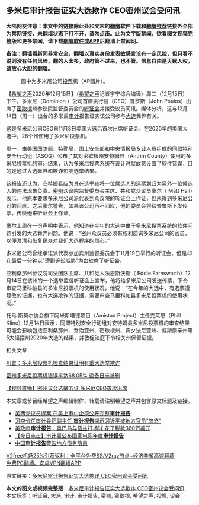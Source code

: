  <h2>多米尼审计报告证实大选欺诈 CEO密州议会受问讯</h2> <p class="notice"><b>大陆网友注意：本文中的链接除此处和文末的<a href="https://github.com/bannedbook/fanqiang" >翻墙</a>软件下载和<a href="https://github.com/killgcd/justmysocks/blob/master/README.md">翻墙推荐</a>链接外全部为禁网链接，未翻墙状态下打不开，请勿点击。此为文字版禁闻，欲看图文视频完整版和更多禁闻，请下载<a href="https://github.com/bannedbook/fanqiang">翻墙软件或APP</a>后翻墙上禁闻网。</p><p>备注：翻墙看新闻非常安全，翻墙以真实身份发表敏感言论有一定风险，但只看不说则没有任何风险，翻的人太多，政府管不过来，也不管。信息自由是天赋人权，请放心大胆的翻墙。</b></p>  <div class="entry"> <figure><figcaption>图中为多米尼公司<a href="https://www.bannedbook.org/bnews/tag/%E6%8A%95%E7%A5%A8/" class="st_tag internal_tag" rel="tag" title="标签 投票 下的日志">投票</a>机（AP图片）。</figcaption></figure> <p>【<span class='wp_keywordlink_affiliate'><a href="https://www.soundofhope.org" title="希望之声" target="_blank">希望之声</a></span>2020年12月15日】（<a href="https://www.bannedbook.org/bnews/tag/%e5%b8%8c%e6%9c%9b%e4%b9%8b%e5%a3%b0/" class="st_tag internal_tag" rel="tag" title="标签 希望之声 下的日志">希望之声</a>记者宇宁综合编译）周二（12月15日）下午，多米尼（Dominion ）公司首席执行官（CEO）普罗斯（John Poulos）出席了<a href="https://www.bannedbook.org/bnews/tag/%E5%AF%86%E6%AD%87%E6%A0%B9/" class="st_tag internal_tag" rel="tag" title="标签 密歇根 下的日志">密歇根</a>州参议院监督委员会的<a href="https://www.bannedbook.org/bnews/tag/%e5%90%ac%e8%af%81%e4%bc%9a/" class="st_tag internal_tag" rel="tag" title="标签 听证会 下的日志">听证会</a>并接受议员问讯。媒体分析，这与12月14日（周一）出台的多米尼<a href="https://www.bannedbook.org/bnews/tag/%E5%AE%A1%E8%AE%A1/" class="st_tag internal_tag" rel="tag" title="标签 审计 下的日志">审计</a>报告证实该公司参与<a href="https://www.bannedbook.org/bnews/tag/%e5%a4%a7%e9%80%89/" class="st_tag internal_tag" rel="tag" title="标签 大选 下的日志">大选</a>舞弊有关。</p> <p>这是多米尼公司CEO自11月3日美国大选后首次出席听证会。在2020年的美国大选中，28个州使用了多米尼投票机。</p> <p>周一，由美国国防部、特勤局、国土安全部和中央情报局专业人员组成的同盟特别安全行动组（ASOG）公布了其对密歇根州安特姆县（Antrim County）使用的多米尼投票机的审计结果，认为多米尼投票系统在设计时就故意设置了软件错误，目的是通过大选舞弊和欺诈影响选举结果。</p> <p>该报告还认为，安特姆县应为其在选举夜将一位候选人的选票划归为另外一位候选人的违法现象负责。<a href="https://www.bannedbook.org/bnews/tag/%E5%AF%86%E5%B7%9E/" class="st_tag internal_tag" rel="tag" title="标签 密州 下的日志">密州</a>众议院监督委员会主席、共和党众议员豪尔（ Matt Hall）表示，他原本要求多米尼公司派代表到众议院的听证会上作证，但未得到多米尼公司的回应。之后豪尔警告，如果该公司再不回应，他的委员会将给普鲁斯下发传票，传唤他来听证会上作证。</p>  <p>豪尔上周在一份声明中表示，他知道在今年的大选中由于多米尼投票系统的软件问题引发的大选舞弊问题。他说：“密州众议员必须有权利质询多米尼公司的官员，以便澄清和恢复民众对我们大选程序的信心。”</p> <p>多米尼公司曾经承诺派代表参加宾州监督委员会于11月19日举行的听证会，但是却在最后一分钟以“遭到诉讼威胁”为由缺席了听证会。</p> <p>亚利桑那州参议院司法团队主席、共和党人法恩斯沃斯（ Eddie Farnsworth）12月14日在该州的一个选举监督听证会上宣布，他将给多米尼公司发送传票，下令审查马里科帕县的多米尼投票机的使用状况。他说：“在今年的大选中，有选票遭篡改的证据，也有大选欺诈的证据，需要审查马里科帕县多米尼投票机的使用状况。”</p> <p>托马.斯莫尔协会旗下阿米斯塔德项目（Amistad Project）主任克莱恩（Phill Kline）12月14日表示，同盟特别安全行动组对安特姆县多米尼投票机的审查结果可能会影响包括亚利桑那州、乔治亚州、密歇根州、宾夕法尼亚州、威斯康辛州等5大摇摆州2020年大选的结果，并敦促法庭下令相关州保留证据。 </p>  <p>相关文章</p> <p><a href="https://www.soundofhope.org/post/453901">川普：多米尼投票机检查结果证明有重大选举欺诈</a></p> <p><a href="https://www.soundofhope.org/post/453532">密州多米尼投票机错误率达68.05% 设备日志被删</a></p> <p><a href="https://www.soundofhope.org/post/453931">【视频直播】密州议会选举听证 多米尼CEO首次出席</a></p>  <p>本文章或节目经希望之声编辑制作，转载请注明希望之声并包含原文标题及链接。</p> <ul class='op-related-articles' title='相关阅读'> <li><a href='https://www.bannedbook.org/bnews/topimagenews/20190607/1139651.html' target='_blank'>美两党议员提案 在美上市中企须公开完整<b>审计报告</b></a></li> <li><a href='https://www.bannedbook.org/bnews/topimagenews/20180524/947170.html' target='_blank'>习李分任审计委正副主任 <b>审计报告</b>揭示习近平被地方官员“忽悠”</a></li> <li><a href='https://www.bannedbook.org/bnews/worldnews/20161028/606795.html' target='_blank'>美政府<b>审计报告</b>：奥巴马与伍兹打场球 花了税款360万美元</a></li> <li><a href='https://www.bannedbook.org/bnews/sohnews/20150630/418025.html' target='_blank'>【今日点击】审计署公布国家电网年度<b>审计报告</b></a></li> <li><a href='https://www.bannedbook.org/bnews/cnnews/aboluonews/20130702/146506.html' target='_blank'>中国<b>审计报告</b>警告地方债务隐患</a></li> </ul> <p class="texttj"> <a href="https://github.com/bannedbook/fanqiang/wiki/V2ray%E6%9C%BA%E5%9C%BA" target="_blank">V2free机场25%引荐返利：全平台免费SS/V2ray节点+经济套餐高速翻墙</a><br/> <a href="https://github.com/bannedbook/fanqiang/wiki/%E7%A6%81%E9%97%BB%E7%BD%91%E5%AE%89%E5%8D%93%E7%BF%BB%E5%A2%99%E6%96%B0%E9%97%BBAPP" target="_blank">免费PC翻墙、安卓VPN翻墙APP</a></p><p>原文链接：<a class="src_link"  href="https://www.soundofhope.org/post/453904" target="_blank">多米尼审计报告证实大选欺诈 CEO密州议会受问讯</a></p><a name='sharetosocial'></a>       <div><b>本文的图文或视频完整版</b>：<a href='https://www.bannedbook.org/bnews/comments/20201216/1448436.html'>多米尼审计报告证实大选欺诈 CEO密州议会受问讯</a></div>  </div><!--END ENTRY--> <div class="postfooter"> <div>本文标签：<a href="https://www.bannedbook.org/bnews/tag/%e5%90%ac%e8%af%81%e4%bc%9a/" rel="tag">听证会</a>, <a href="https://www.bannedbook.org/bnews/tag/%e5%a4%a7%e9%80%89/" rel="tag">大选</a>, <a href="https://www.bannedbook.org/bnews/tag/%E5%AE%A1%E8%AE%A1/" rel="tag">审计</a>, <a href="https://www.bannedbook.org/bnews/tag/%E5%AE%A1%E8%AE%A1%E6%8A%A5%E5%91%8A/" rel="tag">审计报告</a>, <a href="https://www.bannedbook.org/bnews/tag/%E5%AF%86%E5%B7%9E/" rel="tag">密州</a>, <a href="https://www.bannedbook.org/bnews/tag/%E5%AF%86%E6%AD%87%E6%A0%B9/" rel="tag">密歇根</a>, <a href="https://www.bannedbook.org/bnews/tag/%e5%b8%8c%e6%9c%9b%e4%b9%8b%e5%a3%b0/" rel="tag">希望之声</a>, <a href="https://www.bannedbook.org/bnews/tag/%E6%8A%95%E7%A5%A8/" rel="tag">投票</a>, <a href="https://www.bannedbook.org/bnews/tag/%E8%AE%AE%E4%BC%9A/" rel="tag">议会</a></div>  </div><!--END POSTFOOTER--> 